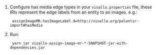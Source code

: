 
1. Configure has media edge types in your `visallo.properties` file, these IRIs represent the edge labels from an entity to an images. e.g.:

        assignImageMR.hasImageLabel.0=http://visallo.org/palantir-import#hasMedia

1. Run:

        yarn jar visallo-assign-image-mr-*-SNAPSHOT-jar-with-dependencies.jar
